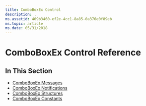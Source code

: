 ```yaml
---
title: ComboBoxEx Control
description: .
ms.assetid: 409b3460-ef2e-4cc1-8a85-0a376e0f89eb
ms.topic: article
ms.date: 05/31/2018
---
```


# ComboBoxEx Control Reference

## In This Section

-   [ComboBoxEx Messages](bumper-comboboxex-control-reference-messages.md)
-   [ComboBoxEx Notifications](bumper-comboboxex-control-reference-notifications.md)
-   [ComboBoxEx Structures](bumper-comboboxex-control-reference-structures.md)
-   [ComboBoxEx Constants](bumper-comboboxex-control-reference-constants.md)

 

 




